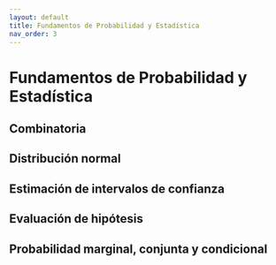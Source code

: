 ```yaml
---
layout: default
title: Fundamentos de Probabilidad y Estadística
nav_order: 3
---
```



# Fundamentos de Probabilidad y Estadística

## Combinatoria

## Distribución normal

## Estimación de intervalos de confianza

## Evaluación de hipótesis

## Probabilidad marginal, conjunta y condicional
